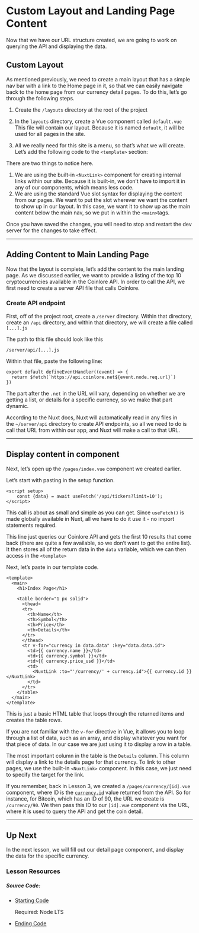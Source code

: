 Custom Layout and Landing Page Content
======================================

Now that we have our URL structure created, we are going to work on querying the API and displaying the data.

Custom Layout
-------------

As mentioned previously, we need to create a main layout that has a simple nav bar with a link to the Home page in it, so that we can easily navigate back to the home page from our currency detail pages. To do this, let’s go through the following steps.

1.  Create the `/layouts` directory at the root of the project
2.  In the `layouts` directory, create a Vue component called `default.vue` This file will contain our layout. Because it is named `default`, it will be used for all pages in the site.
3.  All we really need for this site is a menu, so that’s what we will create. Let’s add the following code to the `<template>` section:

    <template>
      <nav>
        <NuxtLink to="/">Home</NuxtLink>
      </nav>
      <main>
        <slot />
      </main>
    </template>
    

There are two things to notice here.

1.  We are using the built-in `<NuxtLink>` component for creating internal links within our site. Because it is built-in, we don’t have to import it in any of our components, which means less code.
2.  We are using the standard Vue slot syntax for displaying the content from our pages. We want to put the slot wherever we want the content to show up in our layout. In this case, we want it to show up as the main content below the main nav, so we put in within the `<main>`tags.

Once you have saved the changes, you will need to stop and restart the dev server for the changes to take effect.

* * *

Adding Content to Main Landing Page
-----------------------------------

Now that the layout is complete, let’s add the content to the main landing page. As we discussed earlier, we want to provide a listing of the top 10 cryptocurrencies available in the Coinlore API. In order to call the API, we first need to create a server API file that calls Coinlore.

### Create API endpoint

First, off of the project root, create a `/server` directory. Within that directory, create an `/api` directory, and wIthin that directory, we will create a file called `[...].js`

The path to this file should look like this

    /server/api/[...].js
    

Within that file, paste the following line:

    export default defineEventHandler((event) => {
      return $fetch(`https://api.coinlore.net${event.node.req.url}`)
    })
    

The part after the `.net` in the URL will vary, depending on whether we are getting a list, or details for a specific currency, so we make that part dynamic.

According to the Nuxt docs, Nuxt will automatically read in any files in the `~/server/api` directory to create API endpoints, so all we need to do is call that URL from within our app, and Nuxt will make a call to that URL.

* * *

Display content in component
----------------------------

Next, let’s open up the `/pages/index.vue` component we created earlier.

Let’s start with pasting in the setup function.

    <script setup>
        const {data} = await useFetch('/api/tickers?limit=10');
    </script>
    

This call is about as small and simple as you can get. Since `useFetch()` is made globally available in Nuxt, all we have to do it use it - no import statements required.

This line just queries our Coinlore API and gets the first 10 results that come back (there are quite a few available, so we don’t want to get the entire list). It then stores all of the return data in the `data` variable, which we can then access in the `<template>`

Next, let’s paste in our template code.

    <template>
      <main>
        <h1>Index Page</h1>
    
        <table border="1 px solid">
          <thead>
          <tr>
            <th>Name</th>
            <th>Symbol</th>
            <th>Price</th>
            <th>Details</th>
          </tr>
          </thead>
          <tr v-for="currency in data.data" :key="data.data.id">
            <td>{{ currency.name }}</td>
            <td>{{ currency.symbol }}</td>
            <td>{{ currency.price_usd }}</td>
            <td>
              <NuxtLink :to="'/currency/' + currency.id">{{ currency.id }}</NuxtLink>
            </td>
          </tr>
        </table>
      </main>
    </template>
    

This is just a basic HTML table that loops through the returned items and creates the table rows.

If you are not familiar with the `v-for` directive in Vue, it allows you to loop through a list of data, such as an array, and display whatever you want for that piece of data. In our case we are just using it to display a row in a table.

The most important column in the table is the `Details` column. This column will display a link to the details page for that currency. To link to other pages, we use the built-in `<NuxtLink>` component. In this case, we just need to specify the target for the link.

If you remember, back in Lesson 3, we created a `/pages/currency/[id].vue` component, where ID is the [`currency.id`](http://currentcy.id) value returned from the API. So for instance, for Bitcoin, which has an ID of 90, the URL we create is `/currency/90`. We then pass this ID to our `[id].vue` component via the URL, where it is used to query the API and get the coin detail.

* * *

Up Next
-------

In the next lesson, we will fill out our detail page component, and display the data for the specific currency.

### Lesson Resources

##### Source Code:

*   [Starting Code](https://github.com/Code-Pop/Nuxt-3-Essentials/tree/L4-start)
    
    Required: Node LTS
    
*   [Ending Code](https://github.com/Code-Pop/Nuxt-3-Essentials/tree/L4-end)

